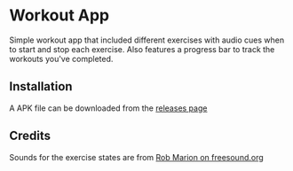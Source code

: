 # Workout App

Simple workout app that included different exercises with audio cues when to start and stop each exercise.
Also features a progress bar to track the workouts you've completed.

## Installation

A APK file can be downloaded from the [releases page](https://github.com/ginkogruen/WorkoutApp/releases/tag/release)

## Credits

Sounds for the exercise states are from [Rob Marion on freesound.org](https://freesound.org/people/Rob_Marion/)
